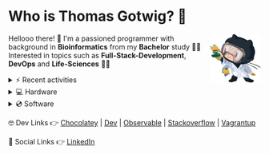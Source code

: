 # Who is Thomas Gotwig? 🤔

<img src="assets/octocat.webp" width="20%" align="right">

Hellooo there! 👋 I'm a passioned programmer with background in **Bioinformatics** from my **Bachelor** study 👨‍🎓 Interested in topics such as **Full-Stack-Development**, **DevOps** and **Life-Sciences** 🧑‍💻

<details>
  <summary>⚡️ Recent activities</summary>
  
  <!--START_SECTION:activity-->
1. ❗ Opened issue [#42](https://github.com/tgotwig/vidmerger/issues/42) in [tgotwig/vidmerger](https://github.com/tgotwig/vidmerger)
2. 🗣 Commented on [#41](https://github.com/tgotwig/vidmerger/issues/41#issuecomment-1829980145) in [tgotwig/vidmerger](https://github.com/tgotwig/vidmerger)
3. 🗣 Commented on [#38](https://github.com/tgotwig/vidmerger/issues/38#issuecomment-1544589160) in [tgotwig/vidmerger](https://github.com/tgotwig/vidmerger)
4. 🔒 Closed issue [#38](https://github.com/tgotwig/vidmerger/issues/38) in [tgotwig/vidmerger](https://github.com/tgotwig/vidmerger)
5. 🗣 Commented on [#38](https://github.com/tgotwig/vidmerger/issues/38#issuecomment-1544512402) in [tgotwig/vidmerger](https://github.com/tgotwig/vidmerger)
  <!--END_SECTION:activity-->
</details>

<details>
  <summary>💻 Hardware</summary>
  
  - [💻 MacBook Air (M1, 2020)](https://support.apple.com/kb/SP825?locale=en_GB&viewlocale=en_US)
  - [📺 Apple Studio Display](https://www.apple.com/studio-display/specs)
  - [⌨️ Apple Magic Keyboard (US)](https://support.apple.com/kb/SP734?viewlocale=en_US&locale=en_US)
  - [🏗️ Flexispot standing converter](https://www.amazon.de/gp/product/B073CQ3LGB/ref=ppx_yo_dt_b_asin_title_o03_s00?ie=UTF8&psc=1)
</details>

<details>
  <summary>💿 Software</summary>

  - MacOS
  - Paste
  - Safari
  - DeepL
  - ForkLift
  - Obsidian
  - ChatGPT
  - GitKraken
  - Luminar AI
  - Warp Terminal
  - Microsoft To Do
  - Visual Studio Code
  - Affinity Photo & Designer
  - Parallels Desktop & Toolbox
</details>

🤓 Dev Links 👉 [Chocolatey](https://community.chocolatey.org/profiles/tgotwig) | [Dev](https://dev.to/tgotwig) | [Observable](https://observablehq.com/@tgotwig?tab=profile) | [Stackoverflow](https://stackoverflow.com/users/6244047/thomas-gotwig?tab=profile) | [Vagrantup](https://app.vagrantup.com/tomisia)

🍻 Social Links 👉 [LinkedIn](https://www.linkedin.com/in/tgotwig)
